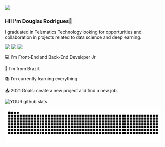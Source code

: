<img src="https://github.com/pr2tik1/pr2tik1/blob/master/IMAGE-NAME">

### Hi! I'm Douglas Rodrigues👋
I graduated in Telematics Technology looking for opportunities and collaboration in projects related to data science and deep learning.

<div>
<a href="https://instagram.com/douglas.rs97" target="_blank"><img src="https://img.shields.io/badge/-Instagram-%23E4405F?style=for-the-badge&logo=instagram&logoColor=white" target="_blank"></a> <a href="https://www.linkedin.com/in/douglas-rodrigues-1043/" target="_blank"><img src="https://img.shields.io/badge/-LinkedIn-%230077B5?style=for-the-badge&logo=linkedin&logoColor=white" target="_blank"></a> <a href = "doug104397@gmail.com"><img src="https://img.shields.io/badge/Gmail-D14836?style=for-the-badge&logo=gmail&logoColor=white" target="_blank"></a>
</div>


:computer: I'm Front-End and Back-End Developer Jr

:house_with_garden: I’m from Brazil.

:books: I’m currently learning everything.

:outbox_tray: 2021 Goals: create a new project and find a new job.

![YOUR github stats](https://github-readme-stats.vercel.app/api?username=doug1043)



![Snake animation](https://github.com/doug1043/doug1043/blob/output/github-contribution-grid-snake.svg)

